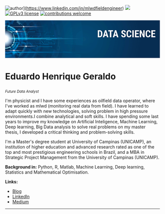 ![author](https://img.shields.io/badge/author-ehgeraldo-red.svg)](https://www.linkedin.com/in/mlwdfieldengineer) [![](https://img.shields.io/badge/python-3.7+-blue.svg)](https://www.python.org/downloads/release/python-365/) [![GPLv3 license](https://img.shields.io/badge/License-GPLv3-blue.svg)](http://perso.crans.org/besson/LICENSE.html) [![contributions welcome](https://img.shields.io/badge/contributions-welcome-brightgreen.svg?style=flat)](https://github.com/carlosfab/data_science/issues)

<p align="center">
  <img src="banner.png" >
</p>

# Eduardo Henrique Geraldo
<sub>*Future Data Analyst* </sub>

I'm physicist and I have some experiences as oilfield data operator, where I've worked as mlwd (monitoring real data from field). I have learned to adapt quickly with new technologies, solving problem in high pressure environments.I combine analytical and soft skills. I have spending some last years to improve my knowledge on Artificial Inteligence, Machine Learning, Deep learning, Big Data analysis to solve real problems on my master thesis, I developed a critical thinking and problem-solving skills.

I'm a Master's degree student at University of Campinas (UNICAMP), an institution of higher education and advanced research rated as one of the top and most prestigious engineering schools in Brazil, and a MBA in Strategic Project Management from the University of Campinas (UNICAMP).

**Background in:** Python, R, Matlab, Machine Learning, Deep learning, Statistics and Mathematical Optimisation.

**Links:**
* [Blog](http://sigmoidal.ai)
* [LinkedIn](https://www.linkedin.com/in/mlwdfieldengineer)
* [Medium](https://www.medium.com)


---




